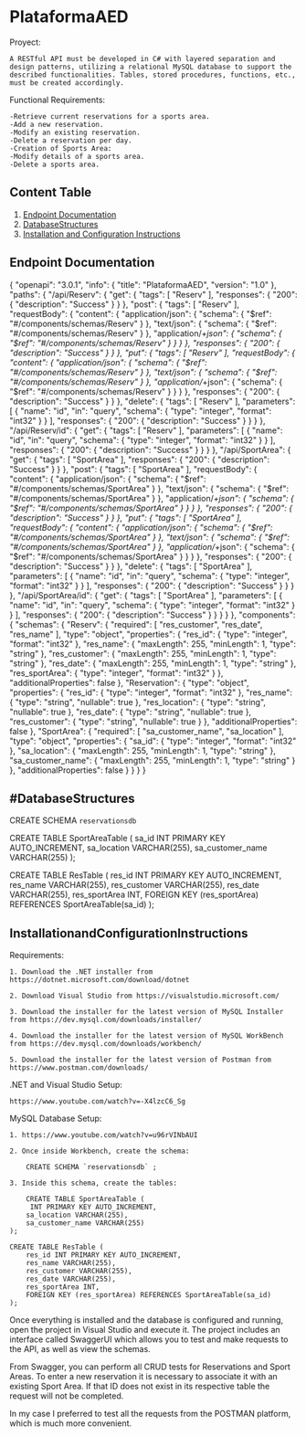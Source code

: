 # PlataformaAED
 
Proyect:

    A RESTful API must be developed in C# with layered separation and design patterns, utilizing a relational MySQL database to support the described functionalities. Tables, stored procedures, functions, etc., must be created accordingly.

Functional Requirements:

    -Retrieve current reservations for a sports area.
    -Add a new reservation.
    -Modify an existing reservation.
    -Delete a reservation per day.
    -Creation of Sports Area:
    -Modify details of a sports area.
    -Delete a sports area.

## Content Table
1. [Endpoint Documentation](#EndpointDocumentation)
2. [DatabaseStructures](#DatabaseStructures)
3. [Installation and Configuration Instructions](#InstallationandConfigurationInstructions)

## Endpoint Documentation

{
  "openapi": "3.0.1",
  "info": {
    "title": "PlataformaAED",
    "version": "1.0"
  },
  "paths": {
    "/api/Reserv": {
      "get": {
        "tags": [
          "Reserv"
        ],
        "responses": {
          "200": {
            "description": "Success"
          }
        }
      },
      "post": {
        "tags": [
          "Reserv"
        ],
        "requestBody": {
          "content": {
            "application/json": {
              "schema": {
                "$ref": "#/components/schemas/Reserv"
              }
            },
            "text/json": {
              "schema": {
                "$ref": "#/components/schemas/Reserv"
              }
            },
            "application/*+json": {
              "schema": {
                "$ref": "#/components/schemas/Reserv"
              }
            }
          }
        },
        "responses": {
          "200": {
            "description": "Success"
          }
        }
      },
      "put": {
        "tags": [
          "Reserv"
        ],
        "requestBody": {
          "content": {
            "application/json": {
              "schema": {
                "$ref": "#/components/schemas/Reserv"
              }
            },
            "text/json": {
              "schema": {
                "$ref": "#/components/schemas/Reserv"
              }
            },
            "application/*+json": {
              "schema": {
                "$ref": "#/components/schemas/Reserv"
              }
            }
          }
        },
        "responses": {
          "200": {
            "description": "Success"
          }
        }
      },
      "delete": {
        "tags": [
          "Reserv"
        ],
        "parameters": [
          {
            "name": "id",
            "in": "query",
            "schema": {
              "type": "integer",
              "format": "int32"
            }
          }
        ],
        "responses": {
          "200": {
            "description": "Success"
          }
        }
      }
    },
    "/api/Reserv/id": {
      "get": {
        "tags": [
          "Reserv"
        ],
        "parameters": [
          {
            "name": "id",
            "in": "query",
            "schema": {
              "type": "integer",
              "format": "int32"
            }
          }
        ],
        "responses": {
          "200": {
            "description": "Success"
          }
        }
      }
    },
    "/api/SportArea": {
      "get": {
        "tags": [
          "SportArea"
        ],
        "responses": {
          "200": {
            "description": "Success"
          }
        }
      },
      "post": {
        "tags": [
          "SportArea"
        ],
        "requestBody": {
          "content": {
            "application/json": {
              "schema": {
                "$ref": "#/components/schemas/SportArea"
              }
            },
            "text/json": {
              "schema": {
                "$ref": "#/components/schemas/SportArea"
              }
            },
            "application/*+json": {
              "schema": {
                "$ref": "#/components/schemas/SportArea"
              }
            }
          }
        },
        "responses": {
          "200": {
            "description": "Success"
          }
        }
      },
      "put": {
        "tags": [
          "SportArea"
        ],
        "requestBody": {
          "content": {
            "application/json": {
              "schema": {
                "$ref": "#/components/schemas/SportArea"
              }
            },
            "text/json": {
              "schema": {
                "$ref": "#/components/schemas/SportArea"
              }
            },
            "application/*+json": {
              "schema": {
                "$ref": "#/components/schemas/SportArea"
              }
            }
          }
        },
        "responses": {
          "200": {
            "description": "Success"
          }
        }
      },
      "delete": {
        "tags": [
          "SportArea"
        ],
        "parameters": [
          {
            "name": "id",
            "in": "query",
            "schema": {
              "type": "integer",
              "format": "int32"
            }
          }
        ],
        "responses": {
          "200": {
            "description": "Success"
          }
        }
      }
    },
    "/api/SportArea/id": {
      "get": {
        "tags": [
          "SportArea"
        ],
        "parameters": [
          {
            "name": "id",
            "in": "query",
            "schema": {
              "type": "integer",
              "format": "int32"
            }
          }
        ],
        "responses": {
          "200": {
            "description": "Success"
          }
        }
      }
    }
  },
  "components": {
    "schemas": {
      "Reserv": {
        "required": [
          "res_customer",
          "res_date",
          "res_name"
        ],
        "type": "object",
        "properties": {
          "res_id": {
            "type": "integer",
            "format": "int32"
          },
          "res_name": {
            "maxLength": 255,
            "minLength": 1,
            "type": "string"
          },
          "res_customer": {
            "maxLength": 255,
            "minLength": 1,
            "type": "string"
          },
          "res_date": {
            "maxLength": 255,
            "minLength": 1,
            "type": "string"
          },
          "res_sportArea": {
            "type": "integer",
            "format": "int32"
          }
        },
        "additionalProperties": false
      },
      "Reservation": {
        "type": "object",
        "properties": {
          "res_id": {
            "type": "integer",
            "format": "int32"
          },
          "res_name": {
            "type": "string",
            "nullable": true
          },
          "res_location": {
            "type": "string",
            "nullable": true
          },
          "res_date": {
            "type": "string",
            "nullable": true
          },
          "res_customer": {
            "type": "string",
            "nullable": true
          }
        },
        "additionalProperties": false
      },
      "SportArea": {
        "required": [
          "sa_customer_name",
          "sa_location"
        ],
        "type": "object",
        "properties": {
          "sa_id": {
            "type": "integer",
            "format": "int32"
          },
          "sa_location": {
            "maxLength": 255,
            "minLength": 1,
            "type": "string"
          },
          "sa_customer_name": {
            "maxLength": 255,
            "minLength": 1,
            "type": "string"
          }
        },
        "additionalProperties": false
      }
    }
  }
}



## #DatabaseStructures

CREATE SCHEMA `reservationsdb`

CREATE TABLE SportAreaTable (
    sa_id INT PRIMARY KEY AUTO_INCREMENT,
    sa_location VARCHAR(255),
    sa_customer_name VARCHAR(255)
);

CREATE TABLE ResTable (
    res_id INT PRIMARY KEY AUTO_INCREMENT,
    res_name VARCHAR(255),
    res_customer VARCHAR(255),
    res_date VARCHAR(255),
    res_sportArea INT,
    FOREIGN KEY (res_sportArea) REFERENCES SportAreaTable(sa_id)
);




## InstallationandConfigurationInstructions
Requirements:

    1. Download the .NET installer from https://dotnet.microsoft.com/download/dotnet

    2. Download Visual Studio from https://visualstudio.microsoft.com/

    3. Download the installer for the latest version of MySQL Installer from https://dev.mysql.com/downloads/installer/

    4. Download the installer for the latest version of MySQL WorkBench from https://dev.mysql.com/downloads/workbench/

    5. Download the installer for the latest version of Postman from https://www.postman.com/downloads/


.NET and Visual Studio Setup:

    https://www.youtube.com/watch?v=-X4lzcC6_Sg

MySQL Database Setup:

    1. https://www.youtube.com/watch?v=u96rVINbAUI

    2. Once inside Workbench, create the schema:
    
        CREATE SCHEMA `reservationsdb` ;

    3. Inside this schema, create the tables:

        CREATE TABLE SportAreaTable (
         INT PRIMARY KEY AUTO_INCREMENT,
        sa_location VARCHAR(255),
        sa_customer_name VARCHAR(255)
    );

    CREATE TABLE ResTable (
        res_id INT PRIMARY KEY AUTO_INCREMENT,
        res_name VARCHAR(255),
        res_customer VARCHAR(255),
        res_date VARCHAR(255),
        res_sportArea INT,
        FOREIGN KEY (res_sportArea) REFERENCES SportAreaTable(sa_id)
    );

Once everything is installed and the database is configured and running, open the project in Visual Studio and execute it. The project includes an interface called SwaggerUI which allows you to test and make requests to the API, as well as view the schemas.

From Swagger, you can perform all CRUD tests for Reservations and Sport Areas. To enter a new reservation it is necessary to associate it with an existing Sport Area. If that ID does not exist in its respective table the request will not be completed.

In my case I preferred to test all the requests from the POSTMAN platform, which is much more convenient.







